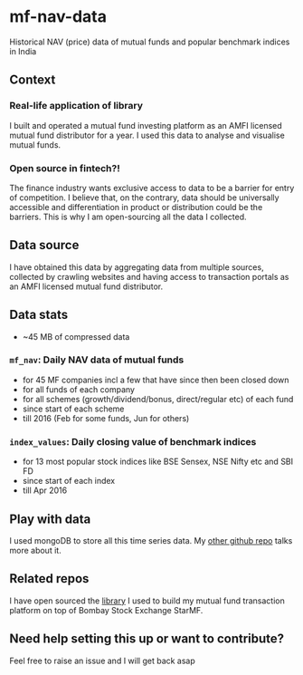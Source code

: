 # mf-nav-data
Historical NAV (price) data of mutual funds and popular benchmark indices in India 

## Context
### Real-life application of library
I built and operated a mutual fund investing platform as an AMFI licensed mutual fund distributor for a year. I used this data to analyse and visualise mutual funds.

### Open source in fintech?!
The finance industry wants exclusive access to data to be a barrier for entry of competition. I believe that, on the contrary, data should be universally accessible and differentiation in product or distribution could be the barriers. This is why I am open-sourcing all the data I collected.

## Data source
I have obtained this data by aggregating data from multiple sources, collected by crawling websites and having access to transaction portals as an AMFI licensed mutual fund distributor.

## Data stats
* ~45 MB of compressed data 
### `mf_nav`: Daily NAV data of mutual funds
* for 45 MF companies incl a few that have since then been closed down
* for all funds of each company
* for all schemes (growth/dividend/bonus, direct/regular etc) of each fund
* since start of each scheme
* till 2016 (Feb for some funds, Jun for others)

### `index_values`: Daily closing value of benchmark indices
* for 13 most popular stock indices like BSE Sensex, NSE Nifty etc and SBI FD
* since start of each index
* till Apr 2016

## Play with data
I used mongoDB to store all this time series data. My [other github repo](https://github.com/utkarshohm/mf-models) talks more about it.

## Related repos
I have open sourced the [library](https://github.com/utkarshohm/mf-platform-bse) I used to build my mutual fund transaction platform on top of Bombay Stock Exchange StarMF.

## Need help setting this up or want to contribute?
Feel free to raise an issue and I will get back asap
